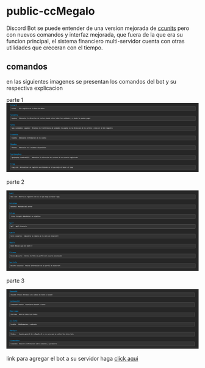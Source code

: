 # public-ccMegalo
Discord Bot se puede entender de una version mejorada de [ccunits](https://github.com/scyth3-c/bot-public-ccunits) pero con nuevos comandos y interfaz mejorada, que fuera de la que era su funcion principal, el sistema financiero multi-servidor cuenta con otras utilidades que creceran con el tiempo.

## comandos

en las siguientes imagenes se presentan los comandos del bot y su respectiva explicacion

parte 1
![one](help-img/one.png)



parte 2 

![two](help-img/two.png)



parte 3

![three](help-img/three.png)



link para agregar el bot a su servidor haga [click aqui](https://discord.com/api/oauth2/authorize?client_id=832815877266997248&permissions=0&scope=bot)




